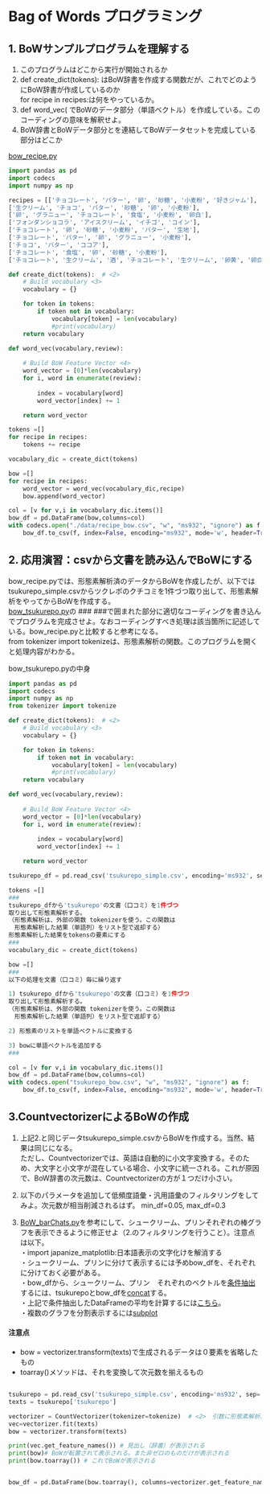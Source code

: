 # Bag of Words プログラミング

## 1. BoWサンプルプログラムを理解する
1. このプログラムはどこから実行が開始されるか
2. def create_dict(tokens):  はBoW辞書を作成する関数だが、これでどのようにBoW辞書が作成しているのか  
   for recipe in recipes:は何をやっているか。
3. def word_vec( でBoWのデータ部分（単語ベクトル）を作成している。このコーディングの意味を解釈せよ。
4. BoW辞書とBoWデータ部分とを連結してBoWデータセットを完成している部分はどこか  
   
[bow_recipe.py](bow_recipe.py)

``` python 
import pandas as pd
import codecs
import numpy as np

recipes = [['チョコレート', 'バター', '卵', '砂糖', '小麦粉', '好きジャム'],
['生クリーム', 'チョコ', 'バター', '砂糖', '卵', '小麦粉'],
['卵', 'グラニュー', 'チョコレート', '食塩', '小麦粉', '卵白'],
['フォンダンショコラ', 'アイスクリーム', 'イチゴ', 'コイン'],
['チョコレート', '卵', '砂糖', '小麦粉', 'バター', '生地'],
['チョコレート', 'バター', '卵', 'グラニュー', '小麦粉'],
['チョコ', 'バター', 'ココア'],
['チョコレート', '食塩', '卵', '砂糖', '小麦粉'],
['チョコレート', '生クリーム', '酒', 'チョコレート', '生クリーム', '卵黄', '卵白', '食塩', 'グラニュー', 'ココア', 'インスタント']]

def create_dict(tokens):  # <2>
    # Build vocabulary <3>
    vocabulary = {}

    for token in tokens:
        if token not in vocabulary:
            vocabulary[token] = len(vocabulary)
            #print(vocabulary)
    return vocabulary

def word_vec(vocabulary,review):
    
    # Build BoW Feature Vector <4>
    word_vector = [0]*len(vocabulary)     
    for i, word in enumerate(review):
       
        index = vocabulary[word]
        word_vector[index] += 1

    return word_vector

tokens =[]
for recipe in recipes:
    tokens += recipe  

vocabulary_dic = create_dict(tokens)

bow =[]
for recipe in recipes:
    word_vector = word_vec(vocabulary_dic,recipe)    
    bow.append(word_vector)

col = [v for v,i in vocabulary_dic.items()]
bow_df = pd.DataFrame(bow,columns=col)
with codecs.open("./data/recipe_bow.csv", "w", "ms932", "ignore") as f:   
    bow_df.to_csv(f, index=False, encoding="ms932", mode='w', header=True)
```

## 2. 応用演習：csvから文書を読み込んでBoWにする
bow_recipe.pyでは、形態素解析済のデータからBoWを作成したが、以下ではtsukurepo_simple.csvからツクレポのクチコミを1件づつ取り出して、形態素解析をやってからBoWを作成する。  
[bow_tsukurepo.py](bow_tsukurepo.py)の
\###  ###で囲まれた部分に適切なコーディングを書き込んでプログラムを完成させよ。なおコーディングすべき処理は該当箇所に記述している。bow_recipe.pyと比較すると参考になる。  
from tokenizer import tokenizeは、形態素解析の関数。このプログラムを開くと処理内容がわかる。

bow_tsukurepo.pyの中身

``` python
import pandas as pd
import codecs
import numpy as np
from tokenizer import tokenize

def create_dict(tokens):  # <2>
    # Build vocabulary <3>
    vocabulary = {}

    for token in tokens:
        if token not in vocabulary:
            vocabulary[token] = len(vocabulary)
            #print(vocabulary)
    return vocabulary

def word_vec(vocabulary,review):
    
    # Build BoW Feature Vector <4>
    word_vector = [0]*len(vocabulary)     
    for i, word in enumerate(review):
       
        index = vocabulary[word]
        word_vector[index] += 1

    return word_vector

tsukurepo_df = pd.read_csv('tsukurepo_simple.csv', encoding='ms932', sep=',',skiprows=0)

tokens =[]
###
tsukurepo_dfから'tsukurepo'の文書（口コミ）を1件づつ
取り出して形態素解析する。
（形態素解析は、外部の関数 tokenizerを使う。この関数は
　形態素解析した結果（単語列）をリスト型で返却する）
形態素解析した結果をtokensの要素にする
###
vocabulary_dic = create_dict(tokens)

bow =[]
###
以下の処理を文書（口コミ）毎に繰り返す

1) tsukurepo_dfから'tsukurepo'の文書（口コミ）を1件づつ
取り出して形態素解析する。
（形態素解析は、外部の関数 tokenizerを使う。この関数は
　形態素解析した結果（単語列）をリスト型で返却する）

2) 形態素のリストを単語ベクトルに変換する

3) bowに単語ベクトルを追加する
###

col = [v for v,i in vocabulary_dic.items()]
bow_df = pd.DataFrame(bow,columns=col)
with codecs.open("tsukurepo_bow.csv", "w", "ms932", "ignore") as f:   
    bow_df.to_csv(f, index=False, encoding="ms932", mode='w', header=True)
```

## 3.CountvectorizerによるBoWの作成
1. 上記2.と同じデータtsukurepo_simple.csvからBoWを作成する。当然、結果は同じになる。  
ただし、Countvectorizerでは、英語は自動的に小文字変換する。そのため、大文字と小文字が混在している場合、小文字に統一される。これが原因で、BoW辞書の次元数は、Countvectorizerの方が１つだけ小さい。

2. 以下のパラメータを追加して低頻度語彙・汎用語彙のフィルタリングをしてみよ。次元数が相当削減されるはず。 
   min_df=0.05, max_df=0.3

3.  [BoW_barChats.py](bow_barChart.py)を参考にして、シュークリーム、プリンそれぞれの棒グラフを表示できるように修正せよ（2.のフィルタリングを行うこと）。注意点は以下。    
   ・import japanize_matplotlib:日本語表示の文字化けを解消する  
   ・シュークリーム、プリンに分けて表示するには予めbow_dfを、それぞれに分けておく必要がある。  
     ・bow_dfから、シュークリーム、プリン　それぞれのベクトルを[条件抽出](https://deepage.net/features/pandas-cond-extraction.html)するには、tsukurepoとbow_dfを[concat](https://deepage.net/features/pandas-concat.html)する。  
 ・上記で条件抽出したDataFrameの平均を計算するには[こちら](https://deepage.net/features/pandas-mean.html#%E5%88%97%E3%81%94%E3%81%A8%E3%81%AE%E5%B9%B3%E5%9D%87%E3%82%92%E6%B1%82%E3%82%81%E3%82%8B)。  
 ・複数のグラフを分割表示するには[subplot](https://stats.biopapyrus.jp/python/subplot.html)



#### 注意点
- bow = vectorizer.transform(texts)で生成されるデータは０要素を省略したもの
- toarray()メソッドは、それを変換して次元数を揃えるもの

``` python

tsukurepo = pd.read_csv('tsukurepo_simple.csv', encoding='ms932', sep=',',skiprows=0)
texts = tsukurepo['tsukurepo']

vectorizer = CountVectorizer(tokenizer=tokenize)  # <2>　引数に形態素解析エンジンを渡す
vec=vectorizer.fit(texts)  
bow = vectorizer.transform(texts)  

print(vec.get_feature_names()) # 見出し（辞書）が表示される
print(bow)# BoWが転置されて表示される。また非ゼロのものだけが表示される
print(bow.toarray()) # これでBoWが表示される


bow_df = pd.DataFrame(bow.toarray(), columns=vectorizer.get_feature_names())
```

